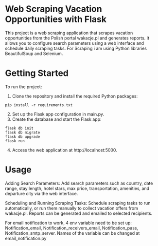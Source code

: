 # Web Scraping Vacation Opportunities with Flask

This project is a web scraping application that scrapes vacation opportunities from the Polish portal wakacje.pl and generates reports. It allows you to configure search parameters using a web interface and schedule daily scraping tasks. For Scraping i am using Python libraries BeautifulSoup and Selenium.

# Getting Started

To run the project:

1. Clone the repository and install the required Python packages:

```
pip install -r requirements.txt
```
2. Set up the Flask app configuration in main.py.
3. Create the database and start the Flask app:
```
flask db init
flask db migrate
flask db upgrade
flask run
```
4. Access the web application at http://localhost:5000.

# Usage

Adding Search Parameters: Add search parameters such as country, date range, stay length, hotel stars, max price, transportation, amenities, and departure city via the web interface.

Scheduling and Running Scraping Tasks: Schedule scraping tasks to run automatically, or run them manually to collect vacation offers from wakacje.pl. Reports can be generated and emailed to selected recipients.

For email notification to work, 4 env variable need to be set up: Notification_email, Notification_receivers_email, Notification_pass, Notification_smtp_server. Names of the variable can be changed at email_notification.py
